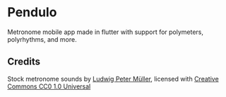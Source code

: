 # Pendulo

Metronome mobile app made in flutter with support for polymeters, polyrhythms, and more.

## Credits

Stock metronome sounds by [Ludwig Peter Müller](muellerwig@gmail.com), 
licensed with [Creative Commons CC0 1.0 Universal](https://creativecommons.org/publicdomain/zero/1.0/) 
